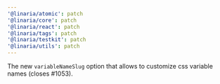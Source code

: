 ```yaml
---
'@linaria/atomic': patch
'@linaria/core': patch
'@linaria/react': patch
'@linaria/tags': patch
'@linaria/testkit': patch
'@linaria/utils': patch
---
```


The new `variableNameSlug` option that allows to customize css variable names (closes #1053).
